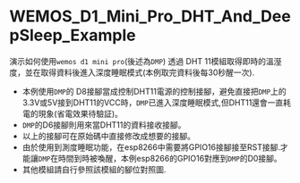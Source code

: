 # WEMOS_D1_Mini_Pro_DHT_And_DeepSleep_Example
演示如何使用`wemos d1 mini pro`(後述為`DMP`) 透過 DHT 11模組取得即時的溫溼度，並在取得資料後進入深度睡眠模式(本例取完資料後每30秒醒一次).<br>
* 本例使用`DMP`的 D8接腳當成控制DHT11電源的控制接腳，避免直接把`DMP`上的3.3V或5V接到DHT11的VCC時，`DMP`已進入深度睡眠模式,但DHT11還會一直耗電的現象(省電效果待驗証)。<br>
* `DMP`的D6接腳則用來當DHT11的資料接收接腳。<br>
* 以上的接腳可在原始碼中直接修改成想要的接腳。<br>
* 由於使用到測度睡眠功能，在esp8266中需要將GPIO16接腳接至RST接腳.才能讓`DMP`在時間到時被喚醒，本例esp8266的GPIO16對應到`DMP`的D0接腳。<br>
* 其他模組請自行參照該模組的腳位對照圖.<br>

